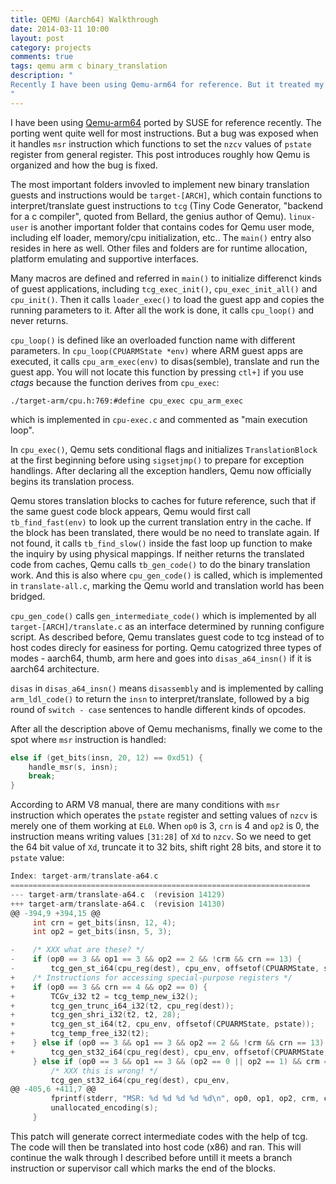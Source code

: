 ```yaml
---
title: QEMU (Aarch64) Walkthrough
date: 2014-03-11 10:00
layout: post
category: projects
comments: true
tags: qemu arm c binary_translation
description: "
Recently I have been using Qemu-arm64 for reference. But it treated my 'msr' instruction as 'unallocated instruction'. This post records walks through Qemu and how the bug can be fixed.
" 
---
```



I have been using [Qemu-arm64](https://github.com/susematz/qemu/tree/aarch64-1.6) ported by SUSE for reference recently. The porting went quite well for most instructions. But a bug was exposed when it handles `msr` instruction which functions to set the `nzcv` values of `pstate` register from general register. This post introduces roughly how Qemu is organized and how the bug is fixed.

The most important folders invovled to implement new binary translation guests and instructions would be `target-[ARCH]`, which contain functions to interpret/translate guest instructions to `tcg` (Tiny Code Generator, "backend for a c compiler", quoted from Bellard, the genius author of Qemu). `linux-user` is another important folder that contains codes for Qemu user mode, including elf loader, memory/cpu initialization, etc.. The `main()` entry also resides in here as well. Other files and folders are for runtime allocation, platform emulating and supportive interfaces.

Many macros are defined and referred in `main()` to initialize differenct kinds of guest applications, including `tcg_exec_init()`, `cpu_exec_init_all()` and `cpu_init()`. Then it calls `loader_exec()` to load the guest app and copies the running parameters to it. After all the work is done, it calls `cpu_loop()` and never returns.

`cpu_loop()` is defined like an overloaded function name with different parameters. In `cpu_loop(CPUARMState *env)` where ARM guest apps are executed, it calls `cpu_arm_exec(env)` to disas(semble), translate and run the guest app. You will not locate this function by pressing `ctl+]` if you use *ctags* because the function derives from `cpu_exec`: 

    ./target-arm/cpu.h:769:#define cpu_exec cpu_arm_exec
    
which is implemented in `cpu-exec.c` and commented as "main execution loop". 

In `cpu_exec()`, Qemu sets conditional flags and initializes `TranslationBlock` at the first beginning before using `sigsetjmp()` to prepare for exception handlings. After declaring all the exception handlers, Qemu now officially begins its translation process.

Qemu stores translation blocks to caches for future reference, such that if the same guest code block appears, Qemu would first call `tb_find_fast(env)` to look up the current translation entry in the cache. If the block has been translated, there would be no need to translate again. If not found, it calls `tb_find_slow()` inside the fast loop up function to make the inquiry by using physical mappings. If neither returns the translated code from caches, Qemu calls `tb_gen_code()` to do the binary translation work. And this is also where `cpu_gen_code()` is called, which is implemented in `translate-all.c`, marking the Qemu world and translation world has been bridged.

`cpu_gen_code()` calls `gen_intermediate_code()` which is implemented by all `target-[ARCH]/translate.c` as an interface determined by running configure script. As described before, Qemu translates guest code to tcg instead of to host codes direcly for easiness for porting. Qemu catogrized three types of modes - aarch64, thumb, arm here and goes into `disas_a64_insn()` if it is aarch64 architecture.

`disas` in `disas_a64_insn()` means `disassembly` and is implemented by calling `arm_ldl_code()` to return the `insn` to interpret/translate, followed by a big round of `switch - case` sentences to handle different kinds of opcodes.

After all the description above of Qemu mechanisms, finally we come to the spot where `msr` instruction is handled:

```c
else if (get_bits(insn, 20, 12) == 0xd51) {
    handle_msr(s, insn);
    break;
}
```

According to ARM V8 manual, there are many conditions with `msr` instruction which operates the `pstate` register and setting values of `nzcv` is merely one of them working at `EL0`. When `op0` is 3, `crn` is 4 and `op2` is 0, the instruction means writing values `[31:28]` of `Xd` to `nzcv`. So we need to get the 64 bit value of `Xd`, truncate it to 32 bits, shift right 28 bits, and store it to `pstate` value:

```c
Index: target-arm/translate-a64.c
===================================================================
--- target-arm/translate-a64.c  (revision 14129)
+++ target-arm/translate-a64.c  (revision 14130)
@@ -394,9 +394,15 @@
     int crn = get_bits(insn, 12, 4);
     int op2 = get_bits(insn, 5, 3);

-    /* XXX what are these? */
-    if (op0 == 3 && op1 == 3 && op2 == 2 && !crm && crn == 13) {
-        tcg_gen_st_i64(cpu_reg(dest), cpu_env, offsetof(CPUARMState, sr.tpidr_el0));
+    /* Instructions for accessing special-purpose registers */
+    if (op0 == 3 && crn == 4 && op2 == 0) {
+        TCGv_i32 t2 = tcg_temp_new_i32();
+        tcg_gen_trunc_i64_i32(t2, cpu_reg(dest));
+        tcg_gen_shri_i32(t2, t2, 28);
+        tcg_gen_st_i64(t2, cpu_env, offsetof(CPUARMState, pstate));
+        tcg_temp_free_i32(t2);
+    } else if (op0 == 3 && op1 == 3 && op2 == 2 && !crm && crn == 13) {
+        tcg_gen_st32_i64(cpu_reg(dest), cpu_env, offsetof(CPUARMState, sr.tpidr_el0));
     } else if (op0 == 3 && op1 == 3 && (op2 == 0 || op2 == 1) && crm == 4 && crn == 4) {
         /* XXX this is wrong! */
         tcg_gen_st32_i64(cpu_reg(dest), cpu_env,
@@ -405,6 +411,7 @@
         fprintf(stderr, "MSR: %d %d %d %d %d\n", op0, op1, op2, crm, crn);
         unallocated_encoding(s);
     }
```

This patch will generate correct intermediate codes with the help of tcg. The code will then be translated into host code (x86) and ran. This will continue the walk through I described before untill it meets a branch instruction or supervisor call which marks the end of the blocks. 

<br />
